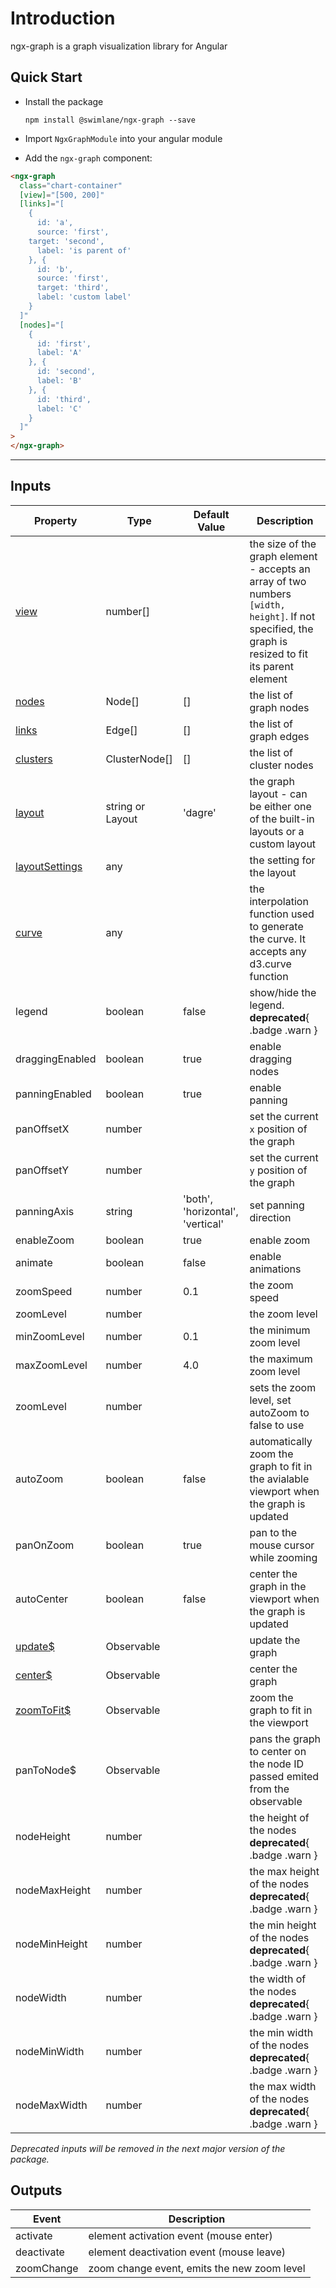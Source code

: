 # Introduction

ngx-graph is a graph visualization library for Angular

## Quick Start

- Install the package

  `npm install @swimlane/ngx-graph --save`

- Import `NgxGraphModule` into your angular module
- Add the `ngx-graph` component:

```html { playground }
<ngx-graph
  class="chart-container"
  [view]="[500, 200]"
  [links]="[
    {
      id: 'a',
      source: 'first',
    target: 'second',
      label: 'is parent of'
    }, {
      id: 'b',
      source: 'first',
      target: 'third',
      label: 'custom label'
    }
  ]"
  [nodes]="[
    {
      id: 'first',
      label: 'A'
    }, {
      id: 'second',
      label: 'B'
    }, {
      id: 'third',
      label: 'C'
    }
  ]"
>
</ngx-graph>
```

---

## Inputs

| Property                                                  | Type                | Default Value | Description                                                                                                                                         |
| --------------------------------------------------------- | ------------------- | ------------- | --------------------------------------------------------------------------------------------------------------------------------------------------- |
| [view](/demos/interactive-demo#dimensions)                | number[]            |               | the size of the graph element - accepts an array of two numbers `[width, height]`. If not specified, the graph is resized to fit its parent element |
| [nodes](/data-format)                                     | Node[]              | []            | the list of graph nodes                                                                                                                             |
| [links](/data-format)                                     | Edge[]              | []            | the list of graph edges                                                                                                                             |
| [clusters](/data-format)                                  | ClusterNode[]       | []            | the list of cluster nodes                                                                                                                           |
| [layout](/layouts)                                        | string or Layout    | 'dagre'       | the graph layout - can be either one of the built-in layouts or a custom layout                                                                     |
| [layoutSettings](/layouts)                                | any                 |               | the setting for the layout                                                                                                                          |
| [curve](/demos/interactive-demo#line-curve-interpolation) | any                 |               | the interpolation function used to generate the curve. It accepts any d3.curve function                                                             |
| legend                                                    | boolean             | false         | show/hide the legend. **deprecated**{ .badge .warn }                                                                                                |
| draggingEnabled                                           | boolean             | true          | enable dragging nodes                                                                                                                               |
| panningEnabled                                            | boolean             | true          | enable panning                                                                                                                                      |
| panOffsetX                                                | number              |               | set the current `x` position of the graph                                                                                                           |
| panOffsetY                                                | number              |               | set the current `y` position of the graph                                                                                                           |
| panningAxis                                               | string              | 'both', 'horizontal', 'vertical'          | set panning direction                                                                                                   |
| enableZoom                                                | boolean             | true          | enable zoom                                                                                                                                         |
| animate                                                   | boolean             | false         | enable animations                                                                                                                                   |
| zoomSpeed                                                 | number              | 0.1           | the zoom speed                                                                                                                                      |
| zoomLevel                                                 | number              |               | the zoom level                                                                                                                                      |
| minZoomLevel                                              | number              | 0.1           | the minimum zoom level                                                                                                                              |
| maxZoomLevel                                              | number              | 4.0           | the maximum zoom level                                                                                                                              |
| zoomLevel                                                 | number              |               | sets the zoom level, set autoZoom to false to use                                                                                                   |
| autoZoom                                                  | boolean             | false         | automatically zoom the graph to fit in the avialable viewport when the graph is updated                                                             |
| panOnZoom                                                 | boolean             | true          | pan to the mouse cursor while zooming                                                                                                               |
| autoCenter                                                | boolean             | false         | center the graph in the viewport when the graph is updated                                                                                          |
| [update\$](/demos/interactive-demo#triggering-update)     | Observable<boolean> |               | update the graph                                                                                                                                    |
| [center\$](/demos/interactive-demo#centering-the-graph)   | Observable<boolean> |               | center the graph                                                                                                                                    |
| [zoomToFit\$](/demos/interactive-demo#fit-to-view)        | Observable<boolean> |               | zoom the graph to fit in the viewport                                                                                                               |
| panToNode\$                                               | Observable<number>  |               | pans the graph to center on the node ID passed emited from the observable                                                                           |
| nodeHeight                                                | number              |               | the height of the nodes **deprecated**{ .badge .warn }                                                                                              |
| nodeMaxHeight                                             | number              |               | the max height of the nodes **deprecated**{ .badge .warn }                                                                                          |
| nodeMinHeight                                             | number              |               | the min height of the nodes **deprecated**{ .badge .warn }                                                                                          |
| nodeWidth                                                 | number              |               | the width of the nodes **deprecated**{ .badge .warn }                                                                                               |
| nodeMinWidth                                              | number              |               | the min width of the nodes **deprecated**{ .badge .warn }                                                                                           |
| nodeMaxWidth                                              | number              |               | the max width of the nodes **deprecated**{ .badge .warn }                                                                                           |

_Deprecated inputs will be removed in the next major version of the package._

## Outputs

| Event      | Description                                 |
| ---------- | ------------------------------------------- |
| activate   | element activation event (mouse enter)      |
| deactivate | element deactivation event (mouse leave)    |
| zoomChange | zoom change event, emits the new zoom level |
